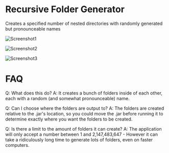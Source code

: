 # Recursive Folder Generator
Creates a specified number of nested directories with randomly generated but pronounceable names

![Screenshot1](https://user-images.githubusercontent.com/19581694/55039210-2ea74800-5088-11e9-8754-5cb1d82f7e53.PNG)

![Screenshot2](https://user-images.githubusercontent.com/19581694/55039211-2ea74800-5088-11e9-8162-afabf1c45bc1.PNG)

![Screenshot3](https://user-images.githubusercontent.com/19581694/55039830-ad04e980-508a-11e9-865c-ef835b096678.PNG)

# FAQ
Q: What does this do?
A: It creates a bunch of folders inside of each other, each with a random (and somewhat pronounceable) name.

Q: Can I choose where the folders are output to?
A: The folders are created relative to the .jar's location, so you could move the .jar before running it to determine exactly where you want the folders to be created.

Q: Is there a limit to the amount of folders it can create?
A: The application will only accept a number between 1 and 2,147,483,647 - However it can take a ridiculously long time to generate lots of folders, even on faster computers.

